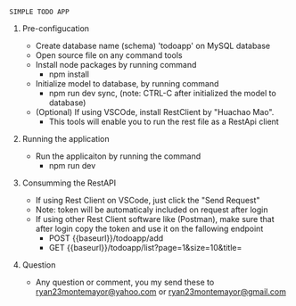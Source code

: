 
    SIMPLE TODO APP

1. Pre-configucation
    - Create database name (schema) 'todoapp' on MySQL database
    - Open source file on any command tools
    - Install node packages by running command
        - npm install
    - Initialize model to database, by running command
        - npm run dev sync, (note: CTRL-C after initialized the model to database)
    - (Optional) If using VSCOde, install RestClient by "Huachao Mao".
        - This tools will enable you to run the rest file as a RestApi client

2. Running the application
    - Run the applicaiton by running the command
        - npm run dev

3. Consumming the RestAPI
    - If using Rest Client on VSCode, just click the "Send Request"
    - Note: token will be automaticaly included on request after login
    - If using other Rest Client software like (Postman), make sure that after login copy the token and use it on the fallowing endpoint
        -   POST {{baseurl}}/todoapp/add
        -   GET {{baseurl}}/todoapp/list?page=1&size=10&title=

4. Question
    - Any question or comment, you my send these to ryan23montemayor@yahoo.com or ryan23montemayor@gmail.com